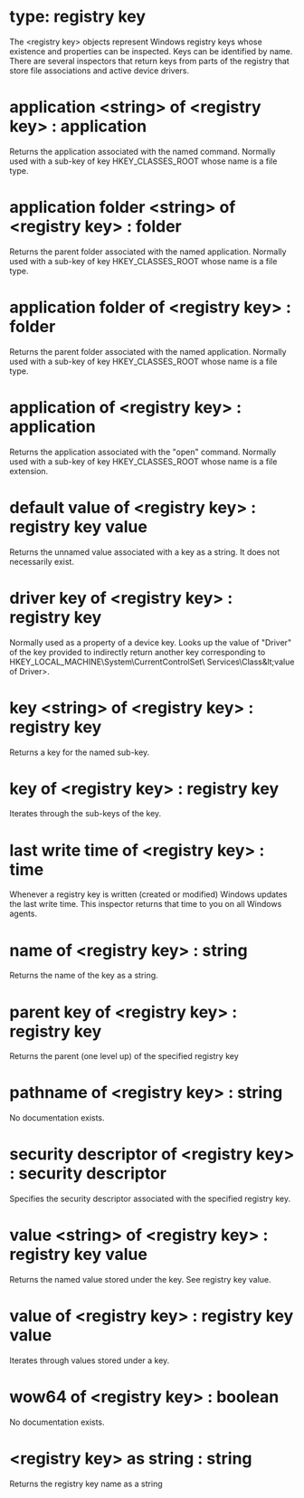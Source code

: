 # type: registry key

The &lt;registry key&gt; objects represent Windows registry keys whose existence and properties can be inspected. Keys can be identified by name. There are several inspectors that return keys from parts of the registry that store file associations and active device drivers.

# application &lt;string&gt; of &lt;registry key&gt; : application

Returns the application associated with the named command. Normally used with a sub-key of key HKEY_CLASSES_ROOT whose name is a file type.

# application folder &lt;string&gt; of &lt;registry key&gt; : folder

Returns the parent folder associated with the named application. Normally used with a sub-key of key HKEY_CLASSES_ROOT whose name is a file type.

# application folder of &lt;registry key&gt; : folder

Returns the parent folder associated with the named application. Normally used with a sub-key of key HKEY_CLASSES_ROOT whose name is a file type.

# application of &lt;registry key&gt; : application

Returns the application associated with the "open" command. Normally used with a sub-key of key HKEY_CLASSES_ROOT whose name is a file extension.

# default value of &lt;registry key&gt; : registry key value

Returns the unnamed value associated with a key as a string. It does not necessarily exist.

# driver key of &lt;registry key&gt; : registry key

Normally used as a property of a device key. Looks up the value of "Driver" of the key provided to indirectly return another key corresponding to HKEY_LOCAL_MACHINE\System\CurrentControlSet\ Services\Class\&lt;value of Driver&gt;.

# key &lt;string&gt; of &lt;registry key&gt; : registry key

Returns a key for the named sub-key.

# key of &lt;registry key&gt; : registry key

Iterates through the sub-keys of the key.

# last write time of &lt;registry key&gt; : time

Whenever a registry key is written (created or modified) Windows updates the last write time. This inspector returns that time to you on all Windows agents.

# name of &lt;registry key&gt; : string

Returns the name of the key as a string.

# parent key of &lt;registry key&gt; : registry key

Returns the parent (one level up) of the specified registry key

# pathname of &lt;registry key&gt; : string

No documentation exists.

# security descriptor of &lt;registry key&gt; : security descriptor

Specifies the security descriptor associated with the specified registry key.

# value &lt;string&gt; of &lt;registry key&gt; : registry key value

Returns the named value stored under the key. See registry key value.

# value of &lt;registry key&gt; : registry key value

Iterates through values stored under a key.

# wow64 of &lt;registry key&gt; : boolean

No documentation exists.

# &lt;registry key&gt; as string : string

Returns the registry key name as a string
